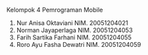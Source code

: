 Kelompok 4 Pemrograman Mobile
1. Nur Anisa Oktaviani	  	    NIM. 20051204021
2. Norman Jayaperlaga		        NIM. 20051204053
3. Farih Sartika Farhani		    NIM. 20051204055
4. Roro Ayu Fasha Dewatri	      NIM. 20051204059
